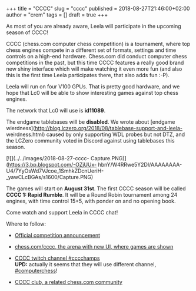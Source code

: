 +++
title = "CCCC"
slug = "cccc"
published = 2018-08-27T21:46:00+02:00
author = "crem"
tags = []
draft = true
+++

As most of you are already aware, Leela will participate in the upcoming
season of CCCC!  
  
CCCC (chess.com computer chess competition) is a tournament, where top chess
engines compete in a different set of formats, settings and time controls on a
high-end hardware. Chess.com did conduct computer chess competitions in the
past, but this time CCCC features a really good brand new shiny interface
which will make watching it even more fun (and also this is the first time
Leela participates there, that also adds fun :-P).  
  
Leela will run on four V100 GPUs. That is pretty good hardware, and we hope
that Lc0 will be able to show interesting games against top chess engines.  
  
The network that Lc0 will use is **id11089**.  
  
The endgame tablebases will be **disabled**. We wrote about [endgame
wierdness](http://blog.lczero.org/2018/08/tablebase-support-and-leela-
weirdness.html) caused by only supporting WDL probes but not DTZ, and the
LCZero community voted in Discord against using tablebases this season.  

[![](../../images/2018-08-27-cccc-
Capture.PNG)](https://3.bp.blogspot.com/-OZjUUx-
hbnY/W4RRwe5Y2DI/AAAAAAAA-U4/7YyOsWd7VJcoe_1SmhkZDcnUeriH-
_yawCLcBGAs/s1600/Capture.PNG)

  
  
The games will start on **August 31st**. The first CCCC season will be called
**CCCC 1: Rapid Rumble**. It will be a Round Robin tournament among 24
engines, with time control 15+5, with ponder on and no opening book.  
  
Come watch and support Leela in CCCC chat!  
  
Where to follow:  
  

  * [Official competition announcement](https://www.chess.com/news/view/announcing-the-new-computer-chess-championship)
  * [chess.com/cccc, the arena with new UI, where games are shown](https://www.chess.com/computer-chess-championship)
  * [CCCC twitch channel #cccchamps](https://www.twitch.tv/cccchamps)  
 **UPD:** actually it seems that they will use different channel,
[#computerchess](https://www.twitch.tv/computerchess)!

  * [CCCC club, a related chess.com community](https://www.chess.com/club/cccc-club)
